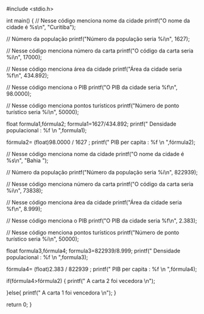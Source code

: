 
#include <stdio.h>

int main() {
// Nesse código menciona nome da cidade
printf("O nome da cidade é %s\n", "Curitiba");

// Número da população
printf("Número da população seria %i\n", 1627); 

// Nesse código menciona número da carta 
printf("O código da carta seria %i\n", 17000);

// Nesse código menciona área da cidade 
printf("Área da cidade seria %f\n", 434.892);

// Nesse código menciona o PIB
printf("O PIB da cidade seria %f\n", 98.0000);

// Nesse código menciona pontos turísticos
printf("Número de ponto turístico seria %i\n", 50000); 

float formula1,fórmula2;
formula1=1627/434.892;
printf(" Densidade populacional : %f \n ",formula1);

fórmula2= (float)98.0000 / 1627 ;
printf(" PIB per capita : %f \n ",fórmula2);



// Nesse código menciona nome da cidade
printf("O nome da cidade é %s\n", "Bahia ");

// Número da população
printf("Número da população seria %i\n", 822939); 

// Nesse código menciona número da carta 
printf("O código da carta seria %i\n", 73838);

// Nesse código menciona área da cidade 
printf("Área da cidade seria %f\n", 8.999);

// Nesse código menciona o PIB
printf("O PIB da cidade seria %f\n", 2.383);

// Nesse código menciona pontos turísticos
printf("Número de ponto turístico seria %i\n", 50000); 

float formula3,fórmula4;
formula3=822939/8.999;
printf(" Densidade populacional : %f \n ",formula3);

fórmula4= (float)2.383 / 822939 ;
printf(" PIB per capita : %f \n ",fórmula4);

if(fórmula4>fórmula2) {
printf(" A carta 2 foi vecedora \n");

}else{
printf(" A carta 1 foi vencedora \n");
}





return 0;
}
